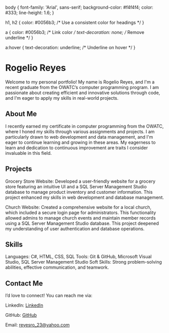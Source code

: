 body {
    font-family: 'Arial', sans-serif;
    background-color: #f4f4f4;
    color: #333;
    line-height: 1.6;
}

h1, h2 {
    color: #0056b3; /* Use a consistent color for headings */
}

a {
    color: #0056b3; /* Link color */
    text-decoration: none; /* Remove underline */
}

a:hover {
    text-decoration: underline; /* Underline on hover */
}
# Rogelio Reyes
Welcome to my personal portfolio! My name is Rogelio Reyes, and I'm a recent graduate from the OWATC’s computer programming program. I am passionate about creating efficient and innovative solutions through code, and I'm eager to apply my skills in real-world projects.

## About Me
I recently earned my certificate in computer programming from the OWATC, where I honed my skills through various assignments and projects. I am particularly drawn to web development and data management, and I'm eager to continue learning and growing in these areas. My eagerness to learn and dedication to continuous improvement are traits I consider invaluable in this field. 

## Projects
Grocery Store Website: Developed a user-friendly website for a grocery store featuring an intuitive UI and a SQL Server Management Studio database to manage product inventory and customer information. This project enhanced my skills in web development and database management.

Church Website: Created a comprehensive website for a local church, which included a secure login page for administrators. This functionality allowed admins to manage church events and maintain member records using a SQL Server Management Studio database. This project deepened my understanding of user authentication and database operations.

## Skills
Languages: C#, HTML, CSS, SQL
Tools: Git & GitHub, Microsoft Visual Studio, SQL Server Management Studio
Soft Skills: Strong problem-solving abilities, effective communication, and teamwork.


## Contact Me
I’d love to connect! You can reach me via:

LinkedIn: [LinkedIn](https://www.linkedin.com/in/r-r-8a70772b2/)

GitHub: [GitHub](https://github.com/lakersrogelio/lakersrogelio.github.io)

Email: reyesro_23@yahoo.com
